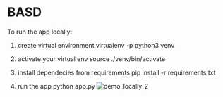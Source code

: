 # BASD
To run the app locally:
 1. create virtual environment 
  virtualenv -p python3 venv
  
 2. activate your virtual env
  source ./venv/bin/activate
  
 3. install dependecies from requirements
   pip install -r requirements.txt
 
 4. run the app
    python app.py
![demo_locally_2](https://user-images.githubusercontent.com/4153683/168136607-cb8ac1bc-fab6-4dac-9409-09cc3ff0cce6.gif)
